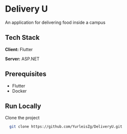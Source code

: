 # Delivery U

An application for delivering food inside a campus

## Tech Stack

**Client:** Flutter

**Server:** ASP.NET

## Prerequisites

- Flutter
- Docker

## Run Locally

Clone the project

```bash
  git clone https://github.com/YurleisZg/DeliveryU.git
```
